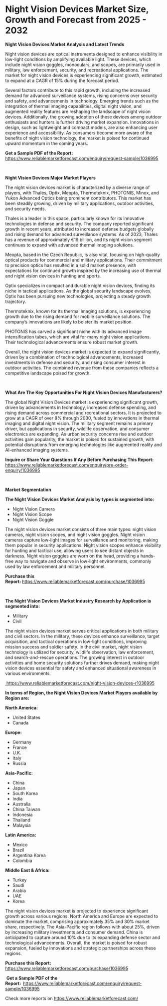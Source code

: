 <p><h1>Night Vision Devices Market Size, Growth and Forecast from 2025 - 2032</h1></p><p><strong>Night Vision Devices Market Analysis and Latest Trends</strong></p>
<p><p>Night vision devices are optical instruments designed to enhance visibility in low-light conditions by amplifying available light. These devices, which include night vision goggles, monoculars, and scopes, are primarily used in military, law enforcement, security, and recreational applications. The market for night vision devices is experiencing significant growth, estimated to expand at a CAGR of 15% during the forecast period. </p><p>Several factors contribute to this rapid growth, including the increased demand for advanced surveillance systems, rising concerns over security and safety, and advancements in technology. Emerging trends such as the integration of thermal imaging capabilities, digital night vision, and augmented reality features are reshaping the landscape of night vision devices. Additionally, the growing adoption of these devices among outdoor enthusiasts and hunters is further driving market expansion. Innovations in design, such as lightweight and compact models, are also enhancing user experience and accessibility. As consumers become more aware of the benefits of night vision technology, the market is poised for continued upward momentum in the coming years.</p></p>
<p><strong>Get a Sample PDF of the Report:&nbsp;</strong> <a href="https://www.reliablemarketforecast.com/enquiry/request-sample/1036995?utm_campaign=3096&utm_medium=2&utm_source=Github&utm_content=ia&utm_term=10042025&utm_id=night-vision-devices">https://www.reliablemarketforecast.com/enquiry/request-sample/1036995</a></p>
<p>&nbsp;</p>
<p><strong>Night Vision Devices Major Market Players</strong></p>
<p><p>The night vision devices market is characterized by a diverse range of players, with Thales, Optix, Meopta, Thermoteknix, PHOTONIS, Minox, and Yukon Advanced Optics being prominent contributors. This market has been steadily growing, driven by military applications, outdoor activities, and security needs.</p><p>Thales is a leader in this space, particularly known for its innovative technologies in defense and security. The company reported significant growth in recent years, attributed to increased defense budgets globally and rising demand for advanced surveillance systems. As of 2023, Thales has a revenue of approximately €19 billion, and its night vision segment continues to expand with advanced thermal imaging solutions.</p><p>Meopta, based in the Czech Republic, is also vital, focusing on high-quality optical products for commercial and military applications. Their commitment to precision optics has resulted in a solid market presence, with expectations for continued growth inspired by the increasing use of thermal and night vision devices in hunting and sports.</p><p>Optix specializes in compact and durable night vision devices, finding its niche in tactical applications. As the global security landscape evolves, Optix has been pursuing new technologies, projecting a steady growth trajectory.</p><p>Thermoteknix, known for its thermal imaging solutions, is experiencing growth due to the rising demand for mobile surveillance solutions. The company’s innovations are likely to bolster its market position.</p><p>PHOTONIS has carved a significant niche with its advanced image intensification tubes, which are vital for many night vision applications. Their technological advancements ensure robust market growth.</p><p>Overall, the night vision devices market is expected to expand significantly, driven by a combination of technological advancements, increased investments in defense and security, and rising consumer interest in outdoor activities. The combined revenue from these companies reflects a competitive landscape poised for growth.</p></p>
<p>&nbsp;</p>
<p><strong>What Are The Key Opportunities For Night Vision Devices Manufacturers?</strong></p>
<p><p>The global Night Vision Devices market is experiencing significant growth, driven by advancements in technology, increased defense spending, and rising demand across commercial and recreational sectors. It is projected to grow at a CAGR of over 8% through 2030, fueled by innovations in thermal imaging and digital night vision. The military segment remains a primary driver, but applications in security, wildlife observation, and consumer electronics are expanding. As urban security concerns rise and outdoor activities gain popularity, the market is poised for sustained growth, with potential disruptions from emerging technologies like augmented reality and AI-enhanced imaging systems.</p></p>
<p><strong>Inquire or Share Your Questions If Any Before Purchasing This Report:</strong> <a href="https://www.reliablemarketforecast.com/enquiry/pre-order-enquiry/1036995?utm_campaign=3096&utm_medium=2&utm_source=Github&utm_content=ia&utm_term=10042025&utm_id=night-vision-devices">https://www.reliablemarketforecast.com/enquiry/pre-order-enquiry/1036995</a></p>
<p>&nbsp;</p>
<p><strong>Market Segmentation</strong></p>
<p><strong>The Night Vision Devices Market Analysis by types is segmented into:</strong></p>
<p><ul><li>Night Vision Camera</li><li>Night Vision Scope</li><li>Night Vision Goggle</li></ul></p>
<p><p>The night vision devices market consists of three main types: night vision cameras, night vision scopes, and night vision goggles. Night vision cameras capture low-light images for surveillance and monitoring, making them popular in security applications. Night vision scopes enhance visibility for hunting and tactical use, allowing users to see distant objects in darkness. Night vision goggles are worn on the head, providing a hands-free way to navigate and observe in low-light environments, commonly used by law enforcement and military personnel.</p></p>
<p><strong>Purchase this Report:&nbsp;</strong><a href="https://www.reliablemarketforecast.com/purchase/1036995?utm_campaign=3096&utm_medium=2&utm_source=Github&utm_content=ia&utm_term=10042025&utm_id=night-vision-devices">https://www.reliablemarketforecast.com/purchase/1036995</a></p>
<p>&nbsp;</p>
<p><strong>The Night Vision Devices Market Industry Research by Application is segmented into:</strong></p>
<p><ul><li>Military</li><li>Civil</li></ul></p>
<p><p>The night vision devices market serves critical applications in both military and civil sectors. In the military, these devices enhance surveillance, target acquisition, and tactical operations in low-light conditions, improving mission success and soldier safety. In the civil market, night vision technology is utilized for security, wildlife observation, law enforcement, and search-and-rescue operations. The growing interest in outdoor activities and home security solutions further drives demand, making night vision devices essential for safety and enhanced situational awareness in various environments.</p></p>
<p><a href="https://www.reliablemarketforecast.com/night-vision-devices-r1036995?utm_campaign=3096&utm_medium=2&utm_source=Github&utm_content=ia&utm_term=10042025&utm_id=night-vision-devices">&nbsp;https://www.reliablemarketforecast.com/night-vision-devices-r1036995</a></p>
<p><strong>In terms of Region, the Night Vision Devices Market Players available by Region are:</strong></p>
<p>
    <p> <strong> North America: </strong>
        <ul>
            <li>United States</li>
            <li>Canada</li>
        </ul>
        </p> 
    <p> <strong> Europe: </strong>
        <ul>
            <li>Germany</li>
            <li>France</li>
            <li>U.K.</li>
            <li>Italy</li>
            <li>Russia</li>
        </ul>
        </p> 
    <p> <strong> Asia-Pacific: </strong>
        <ul>
            <li>China</li>
            <li>Japan</li>
            <li>South Korea</li>
            <li>India</li>
            <li>Australia</li>
            <li>China Taiwan</li>
            <li>Indonesia</li>
            <li>Thailand</li>
            <li>Malaysia</li>
        </ul>
        </p> 
    <p> <strong> Latin America: </strong>
        <ul>
            <li>Mexico</li>
            <li>Brazil</li>
            <li>Argentina Korea</li>
            <li>Colombia</li>
        </ul>
        </p> 
    <p> <strong> Middle East & Africa: </strong>
        <ul>
            <li>Turkey</li>
            <li>Saudi</li>
            <li>Arabia</li>
            <li>UAE</li>
            <li>Korea</li>
        </ul>
    </p>
    </p>
<p><p>The night vision devices market is projected to experience significant growth across various regions. North America and Europe are expected to dominate the market, comprising approximately 35% and 30% market share, respectively. The Asia-Pacific region follows with about 25%, driven by increasing military investments and consumer demand. China is anticipated to capture around 10% due to its expanding defense sector and technological advancements. Overall, the market is poised for robust expansion, fueled by innovations and strategic partnerships across these regions.</p></p>
<p><strong>Purchase this Report: </strong><a href="https://www.reliablemarketforecast.com/purchase/1036995?utm_campaign=3096&utm_medium=2&utm_source=Github&utm_content=ia&utm_term=10042025&utm_id=night-vision-devices">https://www.reliablemarketforecast.com/purchase/1036995</a></p>
<p>&nbsp;<strong>Get a Sample PDF of the Report:&nbsp;&nbsp;</strong><a href="https://www.reliablemarketforecast.com/enquiry/request-sample/1036995?utm_campaign=3096&utm_medium=2&utm_source=Github&utm_content=ia&utm_term=10042025&utm_id=night-vision-devices">https://www.reliablemarketforecast.com/enquiry/request-sample/1036995</a></p>
<p><strong></strong></p>
<p>Check more reports on <a href="https://www.reliablemarketforecast.com/?utm_campaign=3096&utm_medium=2&utm_source=Github&utm_content=ia&utm_term=10042025&utm_id=night-vision-devices">https://www.reliablemarketforecast.com/</a></p>